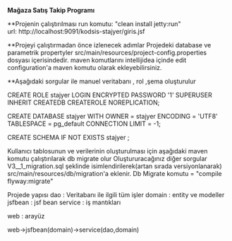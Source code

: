 **Mağaza Satış Takip Programı**

**Projenin çalıştırılması
run komutu: "clean install jetty:run"   
url: http://localhost:9091/kodsis-stajyer/giris.jsf

**Projeyi çalıştırmadan önce izlenecek adımlar
Projedeki database ve parametrik propertyler src/main/resources/project-config.properties dosyası içerisindedir.
maven komutlarını intellijidea içinde edit configuration'a maven komutu olarak ekleyebilirsiniz.

**Aşağıdaki sorgular ile manuel veritabanı , rol ,şema oluşturulur

CREATE ROLE stajyer LOGIN
  ENCRYPTED PASSWORD '1'
  SUPERUSER INHERIT CREATEDB CREATEROLE NOREPLICATION;
  
CREATE DATABASE stajyer
  WITH OWNER = stajyer
       ENCODING = 'UTF8'
       TABLESPACE = pg_default
	   CONNECTION LIMIT = -1;

CREATE SCHEMA IF NOT EXISTS stajyer ;
	
Kullanıcı tablosunun ve verilerinin oluşturulması için aşağıdaki maven komutu çalıştırılarak db migrate olur
Oluştururacağınız diğer sorgular V3__1_migration.sql şeklinde isimlendirilerek(artan sırada versiyonlanarak)  src/main/resources/db/migration'a eklenir.
Db Migrate komutu = "compile flyway:migrate"


Projede yapısı
dao : Veritabanı ile ilgili tüm işler
domain : entity ve modeller
jsfbean : jsf bean
service  : iş mantıkları


web : arayüz 

web->jsfbean(domain)->service(dao,domain)

	      
	   
	   
	   